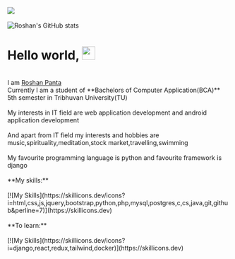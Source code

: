 ![](https://komarev.com/ghpvc/?username=Roshan2059)<br><br>
![Roshan's GitHub stats](https://github-readme-stats.vercel.app/api?username=Roshan2059&show_icons=true&theme=radical&border_color=d8387c)
# Hello world, <img alt="wave" src="https://github.com/TheDudeThatCode/TheDudeThatCode/raw/master/Assets/Hi.gif" width="30"/>
<br>
I am <a href="roshanpanta.com.np">Roshan Panta</a><br>
Currently I am a student of **Bachelors of Computer Application(BCA)** 5th semester in Tribhuvan University(TU)<br><br>
My interests in IT field are web application development and android application development<br><br>
And apart from IT field my interests and hobbies are music,spirituality,meditation,stock market,travelling,swimming<br><br>
My favourite programming language is python and favourite framework is django<br><br>
**My skills:** <br><br>
[![My Skills](https://skillicons.dev/icons?i=html,css,js,jquery,bootstrap,python,php,mysql,postgres,c,cs,java,git,github&perline=7)](https://skillicons.dev)
<br><br>
**To learn:** <br><br>
[![My Skills](https://skillicons.dev/icons?i=django,react,redux,tailwind,docker)](https://skillicons.dev)
